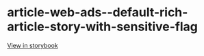 # article-web-ads--default-rich-article-story-with-sensitive-flag

[View in storybook](https://raw.githack.com/Independent-Digital-News-and-Media-Ltd/indy100-pwamp-sb/PR-284-sb/index.html?path=/story/article-web-ads--default-rich-article-story-with-sensitive-flag)